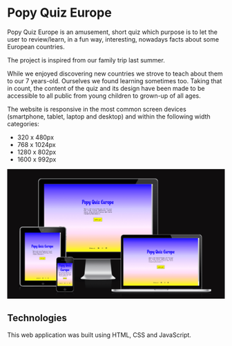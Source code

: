 # Popy Quiz Europe

Popy Quiz Europe is an amusement, short quiz which purpose is to let the user to review/learn, in a fun way, interesting, nowadays facts about some European countries.

The project is inspired from our family trip last summer.

While we enjoyed discovering new countries we strove to teach about them to our 7 years-old. Ourselves we found learning sometimes too.
Taking that in count, the content of the quiz and its design have been made to be accessible to all public from young children to grown-up of all ages.

The website is responsive in the most common screen devices (smartphone, tablet, laptop and desktop) and within the following width categories:

* 320 x 480px
* 768 x 1024px
* 1280 x 802px
* 1600 x 992px

![This is a mockup image of the deployed website](/assets/images/mockup.webp)

## Technologies

This web application was built using HTML, CSS and JavaScript.
